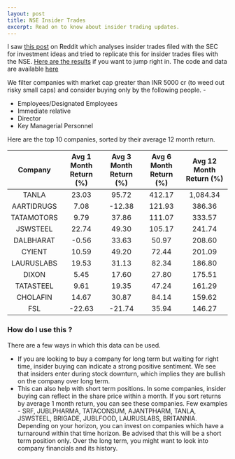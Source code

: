 ```yaml
---
layout: post
title: NSE Insider Trades
excerpt: Read on to know about insider trading updates.
---
```


I saw [this post](https://www.reddit.com/r/stocks/comments/puhzzv/should_you_follow_insider_transactions_i_analyzed/) on Reddit which analyses insider trades filed with the SEC for investment ideas and tried to replicate this for insider trades files with the NSE. [Here are the results](https://docs.google.com/spreadsheets/d/1AEs4K4PZOg1vfK42M2StGNqC6dI0Dyux/edit#gid=2111613884) if you want to jump right in. The code and data are available [here](https://github.com/parakalan/nse-insider-trades)

We filter companies with market cap greater than INR 5000 cr (to weed out risky small caps) and consider buying only by the following people. -
* Employees/Designated Employees
* Immediate relative
* Director
* Key Managerial Personnel

Here are the top 10 companies, sorted by their average 12 month return.

|	Company 	| 	Avg 1 Month Return (%)	|	Avg 3 Month Return (%)	|	Avg 6 Month Return (%) |	Avg 12 Month Return (%)	|
|:-------------:|:-------------------------:|:-------------------------:|:------------------------:|:--------------------------:|
|	TANLA 		| 		23.03				|		95.72				|		412.17		   	   |		1,084.34			|
|	AARTIDRUGS 	| 		7.08				|		-12.38				|		121.93		   	   |		386.36				|
|	TATAMOTORS 	| 		9.79				|		37.86				|		111.07		   	   |		333.57				|
|	JSWSTEEL 	| 		22.74				|		49.30				|		105.17		   	   |		241.74				|
|	DALBHARAT 	| 		-0.56				|		33.63				|		50.97		   	   |		208.60				|
|	CYIENT 		| 		10.59				|		49.20				|		72.44		   	   |		201.09				|
|	LAURUSLABS 	| 		19.53				|		31.13				|		82.34		   	   |		186.80				|
|	DIXON 		| 		5.45				|		17.60				|		27.80		   	   |		175.51				|
|	TATASTEEL 	| 		9.61				|		19.35				|		47.24		   	   |		161.29				|
|	CHOLAFIN 	| 		14.67				|		30.87				|		84.14		   	   |		159.62				|
|	FSL 		| 		-22.63				|		-21.74				|		35.94		   	   |		146.27				|




### How do I use this ?

There are a few ways in which this data can be used.
*  If you are looking to buy a company for long term but waiting for right time, insider buying can indicate a strong positive sentiment. We see that insiders enter during stock downturn, which implies they are bullish on the company over long term.
*  This can also help with short term positions. In some companies, insider buying can reflect in the share price within a month. If you sort returns by average 1 month return, you can see these companies. Few examples - SRF, JUBLPHARMA, TATACONSUM, AJANTPHARM, TANLA, JSWSTEEL, BRIGADE, JUBLFOOD, LAURUSLABS, BRITANNIA. Depending on your horizon, you can invest on companies which have a turnaround within that time horizon. Be advised that this will be a short term position only. Over the long term, you might want to look into company financials and its history.
